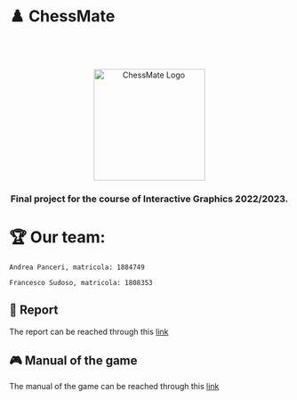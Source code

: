 # ♟️	ChessMate
<br />
<br />
<p align="center">
    <img src="assets/images/logo.png" alt="ChessMate Logo" height="200">
  </a>
  
  <h3 align="center"> Final project for the course of Interactive Graphics 2022/2023. </h3>
</p>


# 🏆 Our team:
```
Andrea Panceri, matricola: 1884749

Francesco Sudoso, matricola: 1808353
```

## 📖 Report

The report can be reached through this [link]('#')

## 🎮 Manual of the game

The manual of the game can be reached through this [link]('#')






